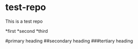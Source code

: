 # test-repo
This is a test repo

*first
*second
*third

#primary heading
##secondary heading
###tertiary heading
